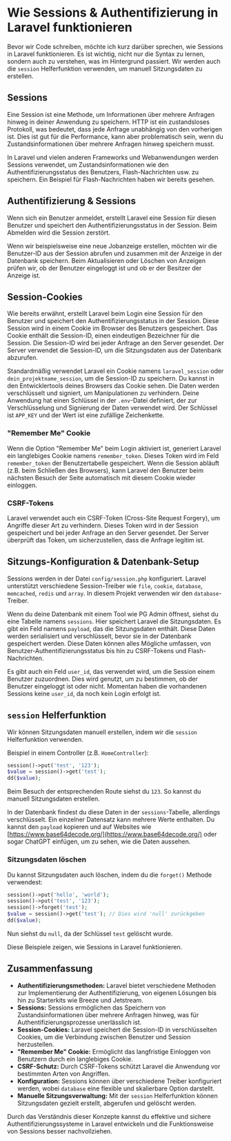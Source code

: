 # Wie Sessions & Authentifizierung in Laravel funktionieren

Bevor wir Code schreiben, möchte ich kurz darüber sprechen, wie Sessions in Laravel funktionieren. Es ist wichtig, nicht nur die Syntax zu lernen, sondern auch zu verstehen, was im Hintergrund passiert. Wir werden auch die `session` Helferfunktion verwenden, um manuell Sitzungsdaten zu erstellen.

## Sessions

Eine Session ist eine Methode, um Informationen über mehrere Anfragen hinweg in deiner Anwendung zu speichern. HTTP ist ein zustandsloses Protokoll, was bedeutet, dass jede Anfrage unabhängig von den vorherigen ist. Dies ist gut für die Performance, kann aber problematisch sein, wenn du Zustandsinformationen über mehrere Anfragen hinweg speichern musst.

In Laravel und vielen anderen Frameworks und Webanwendungen werden Sessions verwendet, um Zustandsinformationen wie den Authentifizierungsstatus des Benutzers, Flash-Nachrichten usw. zu speichern. Ein Beispiel für Flash-Nachrichten haben wir bereits gesehen.

## Authentifizierung & Sessions

Wenn sich ein Benutzer anmeldet, erstellt Laravel eine Session für diesen Benutzer und speichert den Authentifizierungsstatus in der Session. Beim Abmelden wird die Session zerstört.

Wenn wir beispielsweise eine neue Jobanzeige erstellen, möchten wir die Benutzer-ID aus der Session abrufen und zusammen mit der Anzeige in der Datenbank speichern. Beim Aktualisieren oder Löschen von Anzeigen prüfen wir, ob der Benutzer eingeloggt ist und ob er der Besitzer der Anzeige ist.

## Session-Cookies

Wie bereits erwähnt, erstellt Laravel beim Login eine Session für den Benutzer und speichert den Authentifizierungsstatus in der Session. Diese Session wird in einem Cookie im Browser des Benutzers gespeichert. Das Cookie enthält die Session-ID, einen eindeutigen Bezeichner für die Session. Die Session-ID wird bei jeder Anfrage an den Server gesendet. Der Server verwendet die Session-ID, um die Sitzungsdaten aus der Datenbank abzurufen.

Standardmäßig verwendet Laravel ein Cookie namens `laravel_session` oder `dein_projektname_session`, um die Session-ID zu speichern. Du kannst in den Entwicklertools deines Browsers das Cookie sehen. Die Daten werden verschlüsselt und signiert, um Manipulationen zu verhindern. Deine Anwendung hat einen Schlüssel in der `.env`-Datei definiert, der zur Verschlüsselung und Signierung der Daten verwendet wird. Der Schlüssel ist `APP_KEY` und der Wert ist eine zufällige Zeichenkette.

### "Remember Me" Cookie

Wenn die Option "Remember Me" beim Login aktiviert ist, generiert Laravel ein langlebiges Cookie namens `remember_token`. Dieses Token wird im Feld `remember_token` der Benutzertabelle gespeichert. Wenn die Session abläuft (z.B. beim Schließen des Browsers), kann Laravel den Benutzer beim nächsten Besuch der Seite automatisch mit diesem Cookie wieder einloggen.

### CSRF-Tokens

Laravel verwendet auch ein CSRF-Token (Cross-Site Request Forgery), um Angriffe dieser Art zu verhindern. Dieses Token wird in der Session gespeichert und bei jeder Anfrage an den Server gesendet. Der Server überprüft das Token, um sicherzustellen, dass die Anfrage legitim ist.

## Sitzungs-Konfiguration & Datenbank-Setup

Sessions werden in der Datei `config/session.php` konfiguriert. Laravel unterstützt verschiedene Session-Treiber wie `file`, `cookie`, `database`, `memcached`, `redis` und `array`. In diesem Projekt verwenden wir den `database`-Treiber.

Wenn du deine Datenbank mit einem Tool wie PG Admin öffnest, siehst du eine Tabelle namens `sessions`. Hier speichert Laravel die Sitzungsdaten. Es gibt ein Feld namens `payload`, das die Sitzungsdaten enthält. Diese Daten werden serialisiert und verschlüsselt, bevor sie in der Datenbank gespeichert werden. Diese Daten können alles Mögliche umfassen, von Benutzer-Authentifizierungsstatus bis hin zu CSRF-Tokens und Flash-Nachrichten.

Es gibt auch ein Feld `user_id`, das verwendet wird, um die Session einem Benutzer zuzuordnen. Dies wird genutzt, um zu bestimmen, ob der Benutzer eingeloggt ist oder nicht. Momentan haben die vorhandenen Sessions keine `user_id`, da noch kein Login erfolgt ist.

## `session` Helferfunktion

Wir können Sitzungsdaten manuell erstellen, indem wir die `session` Helferfunktion verwenden.

Beispiel in einem Controller (z.B. `HomeController`):

```php
session()->put('test', '123');
$value = session()->get('test');
dd($value);
```

Beim Besuch der entsprechenden Route siehst du `123`. So kannst du manuell Sitzungsdaten erstellen.

In der Datenbank findest du diese Daten in der `sessions`-Tabelle, allerdings verschlüsselt. Ein einzelner Datensatz kann mehrere Werte enthalten. Du kannst den `payload` kopieren und auf Websites wie [https://www.base64decode.org/](https://www.base64decode.org/) oder sogar ChatGPT einfügen, um zu sehen, wie die Daten aussehen.

### Sitzungsdaten löschen

Du kannst Sitzungsdaten auch löschen, indem du die `forget()` Methode verwendest:

```php
session()->put('hello', 'world');
session()->put('test', '123');
session()->forget('test');
$value = session()->get('test'); // Dies wird 'null' zurückgeben
dd($value);
```

Nun siehst du `null`, da der Schlüssel `test` gelöscht wurde.

Diese Beispiele zeigen, wie Sessions in Laravel funktionieren.

## Zusammenfassung

- **Authentifizierungsmethoden:** Laravel bietet verschiedene Methoden zur Implementierung der Authentifizierung, von eigenen Lösungen bis hin zu Starterkits wie Breeze und Jetstream.
- **Sessions:** Sessions ermöglichen das Speichern von Zustandsinformationen über mehrere Anfragen hinweg, was für Authentifizierungsprozesse unerlässlich ist.
- **Session-Cookies:** Laravel speichert die Session-ID in verschlüsselten Cookies, um die Verbindung zwischen Benutzer und Session herzustellen.
- **"Remember Me" Cookie:** Ermöglicht das langfristige Einloggen von Benutzern durch ein langlebiges Cookie.
- **CSRF-Schutz:** Durch CSRF-Tokens schützt Laravel die Anwendung vor bestimmten Arten von Angriffen.
- **Konfiguration:** Sessions können über verschiedene Treiber konfiguriert werden, wobei `database` eine flexible und skalierbare Option darstellt.
- **Manuelle Sitzungsverwaltung:** Mit der `session` Helferfunktion können Sitzungsdaten gezielt erstellt, abgerufen und gelöscht werden.

Durch das Verständnis dieser Konzepte kannst du effektive und sichere Authentifizierungssysteme in Laravel entwickeln und die Funktionsweise von Sessions besser nachvollziehen.